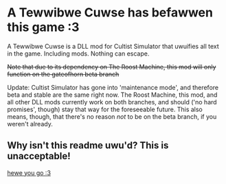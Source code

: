 # A Tewwibwe Cuwse has befawwen this game :3

A Tewwibwe Cuwse is a DLL mod for Cultist Simulator that uwuifies all text in the game. Including mods. Nothing can escape.

~~Note that due to its dependency on The Roost Machine, this mod will only function on the gateofhorn beta branch~~

Update: Cultist Simulator has gone into 'maintenance mode', and therefore beta and stable are the same right now. The Roost Machine, this mod, and all other DLL mods currently work on both branches, and should ('no hard promises', though) stay that way for the foreseeable future. This also means, though, that there's no reason *not* to be on the beta branch, if you weren't already.

## Why isn't this readme uwu'd? This is unacceptable!

[hewe you go :3](https://github.com/KatTheFox/tewwibwecuwse/blob/main/WEADME.md)
